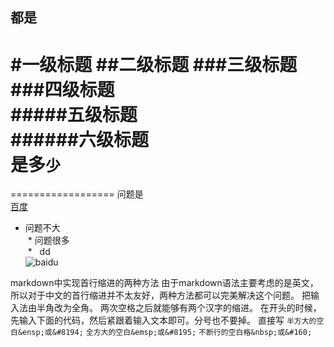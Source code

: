 都是
------
#一级标题
##二级标题
###三级标题<br>
###四级标题<br>
#####五级标题<br>
######六级标题<br>
是多`少`
=====

==================
问题是<br>[百度](https://www.baidu.com/)


* 问题不大<br>
  *  问题很多<br>
  *   dd<br>
![baidu](http://www.baidu.com/img/bdlogo.gif "百度logo") 


markdown中实现首行缩进的两种方法
由于markdown语法主要考虑的是英文，所以对于中文的首行缩进并不太友好，两种方法都可以完美解决这个问题。
把输入法由半角改为全角。 两次空格之后就能够有两个汉字的缩进。
在开头的时候，先输入下面的代码，然后紧跟着输入文本即可。分号也不要掉。 
 直接写
`半方大的空白&ensp;或&#8194;`
`全方大的空白&emsp;或&#8195;`
`不断行的空白格&nbsp;或&#160;`


